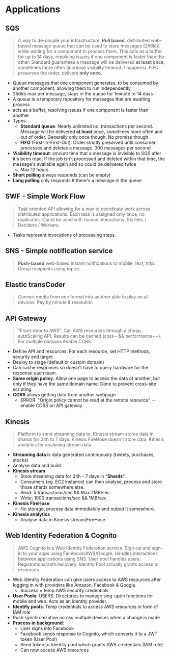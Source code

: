 # Applications

## SQS
> A way to de-couple your infrastructure. 
**Pull based**, distributed web-based message queue that can be used to store messages (256kb) while waiting for a component to process them. 
This acts as a buffer for up to 14 days, resolving issues if one component is faster than the other. 
Standard guarantees a message will be delivered **at least once**, sometimes more often (increase visibility timeout if happens). FIFO preserves the order, delivers **only once.**
* Queue messages that one component generates, to be consumed by another component, allowing them to run independently
* 256kb max per message, stays in the queue for 1minute to 14 days  
* A queue is a temporary repository for messages that are awaiting process 
* acts as a buffer, resolving issues if one component is faster than another 
* Types:
    * **Standard queue**: Nearly unlimited no. transactions per second. Message will be delivered **at least** once, sometimes more often and out of order. Generally only once though. No promise though.
    * **FIFO** (First-In-First-Out): Order strictly preserved until consumer processes and deletes a message. 300 messages per second
* **Visibility timeout**: amount time that a message is invisible to SQS after it's been read. If the job isn't processed and deleted within that time, the message's available again and so could be delivered twice
    * Max 12 hours
* **Short polling** always responds (can be empty)
* **Long polling** only responds if there's a message in the queue

## SWF - Simple Work Flow
> Task oriented API allowing for a way to coordinate work across distributed applications. Each task is assigned only once, no duplicates.  Could be used with human interactions. Starters / Deciders / Workers. 
* Tasks represent invocations of processing steps. 

## SNS - Simple notification service
> **Push-based** web-based instant notifications to mobile, text, http. Group recipients using topics. 

## Elastic transCoder
> Convert media from one format into another able to play on all devices. 
Pay by minute & resolution

## API Gateway 
> "Front-door to AWS". Call AWS resources through a cheap, autoScaling API. Results can be cached (cost-- && performance++). For multiple domains enable CORS.
* Define API and resources. For each resource, set HTTP methods, security and target. 
* Deploy to stage (default or custom domain)
* Can cache responses so doesn't have to query hardware for the response each team. 
* **Same origin policy**. Allow one page to access the data of another, but only if they have the same domain name. Done to prevent cross-site scripting. 
* **CORS** allows getting data from another webpage
    * ERROR: "Origin policy cannot be read at the remote resource" -- enable CORS on API gateway 
## Kinesis
> Platform to send streaming data to. 
Kinesis stream stores data in shards for 24h to 7 days. 
Kinesis FireHose doesn't store data.
Kinesis analytics for analysing stream data
* **Streaming data** is data generated continuously (tweets, purchases, stocks)
* Analyse data and build 
* **Kinesis stream**
    * Store streaming data for 24h - 7 days in "**Shards**". 
    * Consumers (eg. EC2 instance) can then analyse, process and store those shards somewhere else. 
    * Read: 5 transactions/sec && Max 2MB/sec
    * Write: 1000 transactions/sec && 1MB/sec 
* **Kinesis FireHose**
    * No storage, process data immediately and output it somewhere.
* **Kinesis analytics**
    * Analyse data in Kinesis stream/FireHose

## Web Identity Federation & Cognito
> AWS Cognito is a Web Identity Federation service. Sign-up and sign-in to your apps using Facebook/AWS/Google. Handles interactions between applications using SNS. User pool handles users: Registrations/auth/recovery. Identity Pool actually grants access to resources. 
* Web Identity Federation can give users access to AWS resources after logging in with providers like Amazon, Facebook & Google. 
    * Success = temp AWS security credentials
* **User Pools**: USERS. Directories to manage sing-up/in functions for mobile and web. Acts as an identity provider.
* **Identify pools**: Temp credentials to access AWS resources in form of IAM role
* Push synchronization across multiple devices when a change is made
* **Process in background**:  
    * User signs into Facebook
    * Facebook sends response to Cognito, which converts it to a JWT token (User Pool) 
    * Send token to Identity pool which grants AWS credentials (IAM role)
    * Can now access AWS resources 